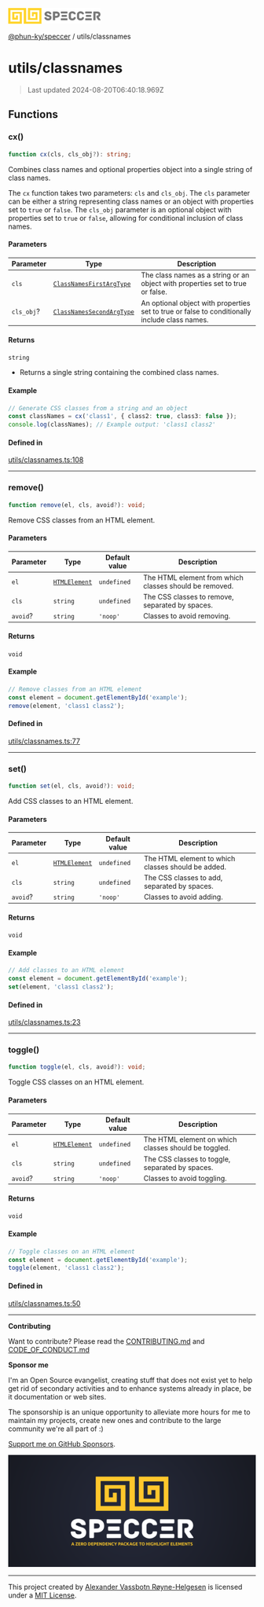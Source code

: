 <div>
  <img alt="SPECCER logo" src="https://raw.githubusercontent.com/phun-ky/speccer/main/public/logo-speccer-horizontal-colored-package.svg?raw=true" style="max-height:32px;" />
</div>

[@phun-ky/speccer](../README.md) / utils/classnames

# utils/classnames

> Last updated 2024-08-20T06:40:18.969Z

## Functions

### cx()

```ts
function cx(cls, cls_obj?): string;
```

Combines class names and optional properties object into a single string of class names.

The `cx` function takes two parameters: `cls` and `cls_obj`.
The `cls` parameter can be either a string representing class names or an object with
properties set to `true` or `false`. The `cls_obj` parameter is an optional object with
properties set to `true` or `false`, allowing for conditional inclusion of class names.

#### Parameters

| Parameter  | Type                                                                                   | Description                                                                                   |
| ---------- | -------------------------------------------------------------------------------------- | --------------------------------------------------------------------------------------------- |
| `cls`      | [`ClassNamesFirstArgType`](../types/interfaces/classnames.md#classnamesfirstargtype)   | The class names as a string or an object with properties set to true or false.                |
| `cls_obj`? | [`ClassNamesSecondArgType`](../types/interfaces/classnames.md#classnamessecondargtype) | An optional object with properties set to true or false to conditionally include class names. |

#### Returns

`string`

- Returns a single string containing the combined class names.

#### Example

```ts
// Generate CSS classes from a string and an object
const classNames = cx('class1', { class2: true, class3: false });
console.log(classNames); // Example output: 'class1 class2'
```

#### Defined in

[utils/classnames.ts:108](https://github.com/phun-ky/speccer/blob/main/src/utils/classnames.ts#L108)

---

### remove()

```ts
function remove(el, cls, avoid?): void;
```

Remove CSS classes from an HTML element.

#### Parameters

| Parameter | Type                                                                    | Default value | Description                                            |
| --------- | ----------------------------------------------------------------------- | ------------- | ------------------------------------------------------ |
| `el`      | [`HTMLElement`](https://developer.mozilla.org/docs/Web/API/HTMLElement) | `undefined`   | The HTML element from which classes should be removed. |
| `cls`     | `string`                                                                | `undefined`   | The CSS classes to remove, separated by spaces.        |
| `avoid`?  | `string`                                                                | `'noop'`      | Classes to avoid removing.                             |

#### Returns

`void`

#### Example

```ts
// Remove classes from an HTML element
const element = document.getElementById('example');
remove(element, 'class1 class2');
```

#### Defined in

[utils/classnames.ts:77](https://github.com/phun-ky/speccer/blob/main/src/utils/classnames.ts#L77)

---

### set()

```ts
function set(el, cls, avoid?): void;
```

Add CSS classes to an HTML element.

#### Parameters

| Parameter | Type                                                                    | Default value | Description                                        |
| --------- | ----------------------------------------------------------------------- | ------------- | -------------------------------------------------- |
| `el`      | [`HTMLElement`](https://developer.mozilla.org/docs/Web/API/HTMLElement) | `undefined`   | The HTML element to which classes should be added. |
| `cls`     | `string`                                                                | `undefined`   | The CSS classes to add, separated by spaces.       |
| `avoid`?  | `string`                                                                | `'noop'`      | Classes to avoid adding.                           |

#### Returns

`void`

#### Example

```ts
// Add classes to an HTML element
const element = document.getElementById('example');
set(element, 'class1 class2');
```

#### Defined in

[utils/classnames.ts:23](https://github.com/phun-ky/speccer/blob/main/src/utils/classnames.ts#L23)

---

### toggle()

```ts
function toggle(el, cls, avoid?): void;
```

Toggle CSS classes on an HTML element.

#### Parameters

| Parameter | Type                                                                    | Default value | Description                                          |
| --------- | ----------------------------------------------------------------------- | ------------- | ---------------------------------------------------- |
| `el`      | [`HTMLElement`](https://developer.mozilla.org/docs/Web/API/HTMLElement) | `undefined`   | The HTML element on which classes should be toggled. |
| `cls`     | `string`                                                                | `undefined`   | The CSS classes to toggle, separated by spaces.      |
| `avoid`?  | `string`                                                                | `'noop'`      | Classes to avoid toggling.                           |

#### Returns

`void`

#### Example

```ts
// Toggle classes on an HTML element
const element = document.getElementById('example');
toggle(element, 'class1 class2');
```

#### Defined in

[utils/classnames.ts:50](https://github.com/phun-ky/speccer/blob/main/src/utils/classnames.ts#L50)

---

**Contributing**

Want to contribute? Please read the [CONTRIBUTING.md](https://github.com/phun-ky/speccer/blob/main/CONTRIBUTING.md) and [CODE_OF_CONDUCT.md](https://github.com/phun-ky/speccer/blob/main/CODE_OF_CONDUCT.md)

**Sponsor me**

I'm an Open Source evangelist, creating stuff that does not exist yet to help get rid of secondary activities and to enhance systems already in place, be it documentation or web sites.

The sponsorship is an unique opportunity to alleviate more hours for me to maintain my projects, create new ones and contribute to the large community we're all part of :)

[Support me on GitHub Sponsors](https://github.com/sponsors/phun-ky).

![Speccer banner, with logo and slogan: A zero dependency package to highlight elements](https://github.com/phun-ky/speccer/blob/main/public/speccer-banner.png?raw=true)

---

This project created by [Alexander Vassbotn Røyne-Helgesen](http://phun-ky.net) is licensed under a [MIT License](https://choosealicense.com/licenses/mit/).
